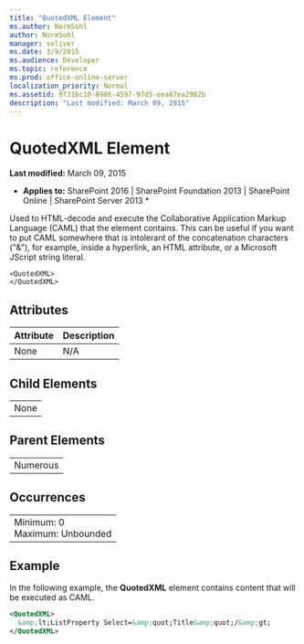 ```yaml
---
title: "QuotedXML Element"
ms.author: NormSohl
author: NormSohl
manager: soliver
ms.date: 3/9/2015
ms.audience: Developer
ms.topic: reference
ms.prod: office-online-server
localization_priority: Normal
ms.assetid: 9731bc10-8986-4597-97d5-eea87ea2962b
description: "Last modified: March 09, 2015"
---
```


# QuotedXML Element

 **Last modified:** March 09, 2015 
  
 * **Applies to:** SharePoint 2016 | SharePoint Foundation 2013 | SharePoint Online | SharePoint Server 2013 * 
  
Used to HTML-decode and execute the Collaborative Application Markup Language (CAML) that the element contains. This can be useful if you want to put CAML somewhere that is intolerant of the concatenation characters ("&amp;"), for example, inside a hyperlink, an HTML attribute, or a Microsoft JScript string literal.
  
```
<QuotedXML>
</QuotedXML>
```

## Attributes

|**Attribute**|**Description**|
|:-----|:-----|
|None  <br/> |N/A  <br/> |
   
## Child Elements

||
|:-----|
|None |
   
## Parent Elements

||
|:-----|
|Numerous |
   
## Occurrences

||
|:-----|
|Minimum: 0  <br/> Maximum: Unbounded  <br/> |
   
## Example

In the following example, the **QuotedXML** element contains content that will be executed as CAML. 
  
```XML
<QuotedXML>
  &amp;lt;ListProperty Select=&amp;quot;Title&amp;quot;/&amp;gt;
</QuotedXML>
```


